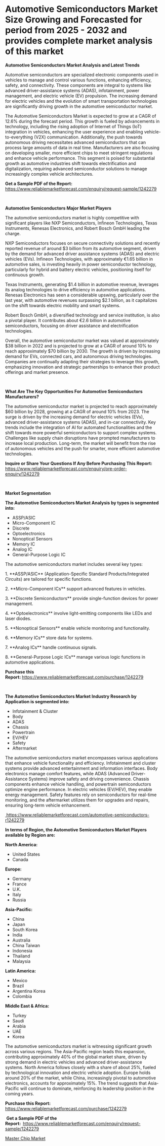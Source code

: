 <p><h1>Automotive Semiconductors Market Size Growing and Forecasted for period from 2025 - 2032 and provides complete market analysis of this market</h1></p><p><strong>Automotive Semiconductors Market Analysis and Latest Trends</strong></p>
<p><p>Automotive semiconductors are specialized electronic components used in vehicles to manage and control various functions, enhancing efficiency, safety, and connectivity. These components are integral to systems like advanced driver-assistance systems (ADAS), infotainment, power management, and electric vehicle (EV) propulsion. The increasing demand for electric vehicles and the evolution of smart transportation technologies are significantly driving growth in the automotive semiconductor market.</p><p>The Automotive Semiconductors Market is expected to grow at a CAGR of 12.6% during the forecast period. This growth is fueled by advancements in technology, including the rising adoption of Internet of Things (IoT) integration in vehicles, enhancing the user experience and enabling vehicle-to-everything (V2X) communication. Additionally, the push towards autonomous driving necessitates advanced semiconductors that can process large amounts of data in real time. Manufacturers are also focusing on developing smaller, more efficient chips to meet stringent regulations and enhance vehicle performance. This segment is poised for substantial growth as automotive industries shift towards electrification and digitalization, requiring advanced semiconductor solutions to manage increasingly complex vehicle architectures.</p></p>
<p><strong>Get a Sample PDF of the Report:&nbsp;</strong> <a href="https://www.reliablemarketforecast.com/enquiry/request-sample/1242279?utm_campaign=3096&utm_medium=2&utm_source=Github&utm_content=ia&utm_term=06042025&utm_id=automotive-semiconductors">https://www.reliablemarketforecast.com/enquiry/request-sample/1242279</a></p>
<p>&nbsp;</p>
<p><strong>Automotive Semiconductors Major Market Players</strong></p>
<p><p>The automotive semiconductors market is highly competitive with significant players like NXP Semiconductors, Infineon Technologies, Texas Instruments, Renesas Electronics, and Robert Bosch GmbH leading the charge. </p><p>NXP Semiconductors focuses on secure connectivity solutions and recently reported revenue of around $3 billion from its automotive segment, driven by the demand for advanced driver assistance systems (ADAS) and electric vehicles (EVs). Infineon Technologies, with approximately €1.65 billion in automotive sales, is investing heavily in power semiconductor technology, particularly for hybrid and battery electric vehicles, positioning itself for continuous growth.</p><p>Texas Instruments, generating $1.4 billion in automotive revenue, leverages its analog technologies to drive efficiency in automotive applications. Renesas Electronics has seen a considerable upswing, particularly over the last year, with automotive revenues surpassing $2.1 billion, as it capitalizes on the shift towards electric mobility and smart systems.</p><p>Robert Bosch GmbH, a diversified technology and service institution, is also a pivotal player. It contributes about €2.6 billion in automotive semiconductors, focusing on driver assistance and electrification technologies.</p><p>Overall, the automotive semiconductor market was valued at approximately $38 billion in 2022 and is projected to grow at a CAGR of around 10% to reach approximately $70 billion by 2030. The growth is driven by increasing demand for EVs, connected cars, and autonomous driving technologies. Companies are continually adapting their strategies to leverage this growth, emphasizing innovation and strategic partnerships to enhance their product offerings and market presence.</p></p>
<p>&nbsp;</p>
<p><strong>What Are The Key Opportunities For Automotive Semiconductors Manufacturers?</strong></p>
<p><p>The automotive semiconductor market is projected to reach approximately $60 billion by 2028, growing at a CAGR of around 10% from 2023. The surge is driven by the increasing demand for electric vehicles (EVs), advanced driver-assistance systems (ADAS), and in-car connectivity. Key trends include the integration of AI for automated functionalities and the shift towards more powerful semiconductors to support complex systems. Challenges like supply chain disruptions have prompted manufacturers to increase local production. Long-term, the market will benefit from the rise of autonomous vehicles and the push for smarter, more efficient automotive technologies.</p></p>
<p><strong>Inquire or Share Your Questions If Any Before Purchasing This Report:</strong> <a href="https://www.reliablemarketforecast.com/enquiry/pre-order-enquiry/1242279?utm_campaign=3096&utm_medium=2&utm_source=Github&utm_content=ia&utm_term=06042025&utm_id=automotive-semiconductors">https://www.reliablemarketforecast.com/enquiry/pre-order-enquiry/1242279</a></p>
<p>&nbsp;</p>
<p><strong>Market Segmentation</strong></p>
<p><strong>The Automotive Semiconductors Market Analysis by types is segmented into:</strong></p>
<p><ul><li>ASSP/ASIC</li><li>Micro-Component IC</li><li>Discrete</li><li>Optoelectronics</li><li>Nonoptical Sensors</li><li>Memory IC</li><li>Analog IC</li><li>General-Purpose Logic IC</li></ul></p>
<p><p>The automotive semiconductors market includes several key types: </p><p>1. **ASSP/ASIC** (Application-Specific Standard Products/Integrated Circuits) are tailored for specific functions.</p><p>2. **Micro-Component ICs** support advanced features in vehicles.</p><p>3. **Discrete Semiconductors** provide single-function devices for power management.</p><p>4. **Optoelectronics** involve light-emitting components like LEDs and laser diodes.</p><p>5. **Nonoptical Sensors** enable vehicle monitoring and functionality.</p><p>6. **Memory ICs** store data for systems.</p><p>7. **Analog ICs** handle continuous signals.</p><p>8. **General-Purpose Logic ICs** manage various logic functions in automotive applications.</p></p>
<p><strong>Purchase this Report:&nbsp;</strong><a href="https://www.reliablemarketforecast.com/purchase/1242279?utm_campaign=3096&utm_medium=2&utm_source=Github&utm_content=ia&utm_term=06042025&utm_id=automotive-semiconductors">https://www.reliablemarketforecast.com/purchase/1242279</a></p>
<p>&nbsp;</p>
<p><strong>The Automotive Semiconductors Market Industry Research by Application is segmented into:</strong></p>
<p><ul><li>Infotainment & Cluster</li><li>Body</li><li>ADAS</li><li>Chassis</li><li>Powertrain</li><li>EV/HEV</li><li>Safety</li><li>Aftermarket</li></ul></p>
<p><p>The automotive semiconductors market encompasses various applications that enhance vehicle functionality and efficiency. Infotainment and cluster systems provide advanced entertainment and information interfaces. Body electronics manage comfort features, while ADAS (Advanced Driver-Assistance Systems) improve safety and driving convenience. Chassis components enhance vehicle handling, and powertrain semiconductors optimize engine performance. In electric vehicles (EV/HEV), they enable energy management. Safety features rely on semiconductors for real-time monitoring, and the aftermarket utilizes them for upgrades and repairs, ensuring long-term vehicle enhancement.</p></p>
<p><a href="https://www.reliablemarketforecast.com/automotive-semiconductors-r1242279?utm_campaign=3096&utm_medium=2&utm_source=Github&utm_content=ia&utm_term=06042025&utm_id=automotive-semiconductors">&nbsp;https://www.reliablemarketforecast.com/automotive-semiconductors-r1242279</a></p>
<p><strong>In terms of Region, the Automotive Semiconductors Market Players available by Region are:</strong></p>
<p>
    <p> <strong> North America: </strong>
        <ul>
            <li>United States</li>
            <li>Canada</li>
        </ul>
        </p> 
    <p> <strong> Europe: </strong>
        <ul>
            <li>Germany</li>
            <li>France</li>
            <li>U.K.</li>
            <li>Italy</li>
            <li>Russia</li>
        </ul>
        </p> 
    <p> <strong> Asia-Pacific: </strong>
        <ul>
            <li>China</li>
            <li>Japan</li>
            <li>South Korea</li>
            <li>India</li>
            <li>Australia</li>
            <li>China Taiwan</li>
            <li>Indonesia</li>
            <li>Thailand</li>
            <li>Malaysia</li>
        </ul>
        </p> 
    <p> <strong> Latin America: </strong>
        <ul>
            <li>Mexico</li>
            <li>Brazil</li>
            <li>Argentina Korea</li>
            <li>Colombia</li>
        </ul>
        </p> 
    <p> <strong> Middle East & Africa: </strong>
        <ul>
            <li>Turkey</li>
            <li>Saudi</li>
            <li>Arabia</li>
            <li>UAE</li>
            <li>Korea</li>
        </ul>
    </p>
    </p>
<p><p>The automotive semiconductors market is witnessing significant growth across various regions. The Asia-Pacific region leads this expansion, contributing approximately 40% of the global market share, driven by strong demand in electric vehicles and advanced driver-assistance systems. North America follows closely with a share of about 25%, fueled by technological innovation and electric vehicle adoption. Europe holds around 20% of the market, while China, increasingly pivotal to automotive electronics, accounts for approximately 15%. The trend suggests that Asia-Pacific will continue to dominate, reinforcing its leadership position in the coming years.</p></p>
<p><strong>Purchase this Report: </strong><a href="https://www.reliablemarketforecast.com/purchase/1242279?utm_campaign=3096&utm_medium=2&utm_source=Github&utm_content=ia&utm_term=06042025&utm_id=automotive-semiconductors">https://www.reliablemarketforecast.com/purchase/1242279</a></p>
<p>&nbsp;<strong>Get a Sample PDF of the Report:&nbsp;&nbsp;</strong><a href="https://www.reliablemarketforecast.com/enquiry/request-sample/1242279?utm_campaign=3096&utm_medium=2&utm_source=Github&utm_content=ia&utm_term=06042025&utm_id=automotive-semiconductors">https://www.reliablemarketforecast.com/enquiry/request-sample/1242279</a></p>
<p><strong></strong></p>
<p><p><a href="https://github.com/osamhcombre/Market-Research-Report-List-1/blob/main/master-chip-market.md?utm_campaign=3096&utm_medium=2&utm_source=Github&utm_content=ia&utm_term=06042025&utm_id=automotive-semiconductors">Master Chip Market</a></p></p>